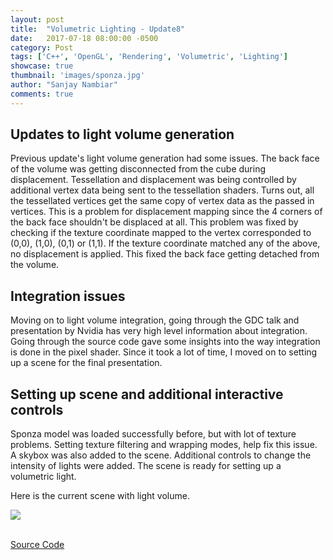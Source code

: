 ```yaml
---
layout: post
title:  "Volumetric Lighting - Update8"
date:   2017-07-18 08:00:00 -0500
category: Post
tags: ['C++', 'OpenGL', 'Rendering', 'Volumetric', 'Lighting']
showcase: true
thumbnail: 'images/sponza.jpg'
author: "Sanjay Nambiar"
comments: true
---
```


## Updates to light volume generation

Previous update's light volume generation had some issues. The back face of the volume was getting disconnected from the cube during displacement. Tessellation and displacement was
being controlled by additional vertex data being sent to the tessellation shaders. Turns out, all the tessellated vertices get the same copy of vertex data as the passed in
vertices. This is a problem for displacement mapping since the 4 corners of the back face shouldn't be displaced at all. This problem was fixed by checking if the texture coordinate
mapped to the vertex corresponded to (0,0), (1,0), (0,1) or (1,1). If the texture coordinate matched any of the above, no displacement is applied. This fixed the back face getting
detached from the volume.

## Integration issues
Moving on to light volume integration, going through the GDC talk and presentation by Nvidia has very high level information about integration. Going through the source code
gave some insights into the way integration is done in the pixel shader. Since it took a lot of time, I moved on to setting up a scene for the final presentation.

## Setting up scene and additional interactive controls
Sponza model was loaded successfully before, but with lot of texture problems. Setting texture filtering and wrapping modes, help fix this issue. A skybox was also added to the 
scene. Additional controls to change the intensity of lights were added. The scene is ready for setting up a volumetric light.

Here is the current scene with light volume.
<br/>
<div class='embed-container'>
	<img src="{{ site.baseurl }}/images/sponza-fullres.png">
</div>
<br/>

[Source Code](https://github.com/sanjay-nambiar/RenderingDemos/tree/master/source/Demos/OpenGL/VolumetricLighting)
